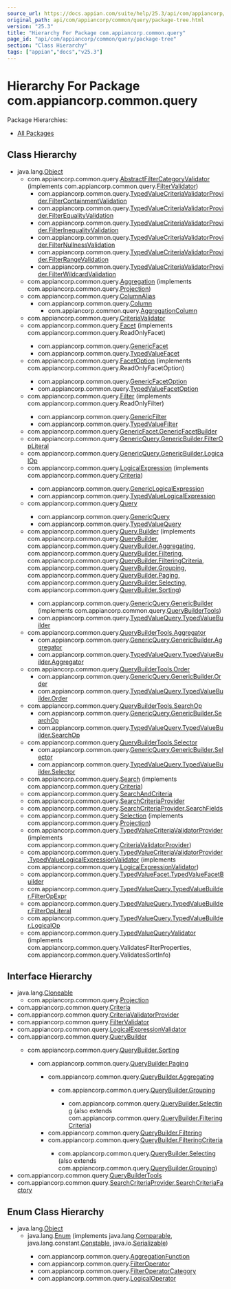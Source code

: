 ```yaml
---
source_url: https://docs.appian.com/suite/help/25.3/api/com/appiancorp/common/query/package-tree.html
original_path: api/com/appiancorp/common/query/package-tree.html
version: "25.3"
title: "Hierarchy For Package com.appiancorp.common.query"
page_id: "api/com/appiancorp/common/query/package-tree"
section: "Class Hierarchy"
tags: ["appian","docs","v25.3"]
---
```



# Hierarchy For Package com.appiancorp.common.query

Package Hierarchies:

-   [All Packages](../../../../overview-tree.html)

## Class Hierarchy

-   java.lang.[Object](https://docs.oracle.com/en/java/javase/17/docs/api/java.base/java/lang/Object.html "class or interface in java.lang")
    -   com.appiancorp.common.query.[AbstractFilterCategoryValidator](AbstractFilterCategoryValidator.html "class in com.appiancorp.common.query") (implements com.appiancorp.common.query.[FilterValidator](FilterValidator.html "interface in com.appiancorp.common.query"))
        -   com.appiancorp.common.query.[TypedValueCriteriaValidatorProvider.FilterContainmentValidation](TypedValueCriteriaValidatorProvider.FilterContainmentValidation.html "class in com.appiancorp.common.query")
        -   com.appiancorp.common.query.[TypedValueCriteriaValidatorProvider.FilterEqualityValidation](TypedValueCriteriaValidatorProvider.FilterEqualityValidation.html "class in com.appiancorp.common.query")
        -   com.appiancorp.common.query.[TypedValueCriteriaValidatorProvider.FilterInequalityValidation](TypedValueCriteriaValidatorProvider.FilterInequalityValidation.html "class in com.appiancorp.common.query")
        -   com.appiancorp.common.query.[TypedValueCriteriaValidatorProvider.FilterNullnessValidation](TypedValueCriteriaValidatorProvider.FilterNullnessValidation.html "class in com.appiancorp.common.query")
        -   com.appiancorp.common.query.[TypedValueCriteriaValidatorProvider.FilterRangeValidation](TypedValueCriteriaValidatorProvider.FilterRangeValidation.html "class in com.appiancorp.common.query")
        -   com.appiancorp.common.query.[TypedValueCriteriaValidatorProvider.FilterWildcardValidation](TypedValueCriteriaValidatorProvider.FilterWildcardValidation.html "class in com.appiancorp.common.query")
    -   com.appiancorp.common.query.[Aggregation](Aggregation.html "class in com.appiancorp.common.query") (implements com.appiancorp.common.query.[Projection](Projection.html "interface in com.appiancorp.common.query")<T>)
    -   com.appiancorp.common.query.[ColumnAlias](ColumnAlias.html "class in com.appiancorp.common.query")
        -   com.appiancorp.common.query.[Column](Column.html "class in com.appiancorp.common.query")
            -   com.appiancorp.common.query.[AggregationColumn](AggregationColumn.html "class in com.appiancorp.common.query")
    -   com.appiancorp.common.query.[CriteriaValidator](CriteriaValidator.html "class in com.appiancorp.common.query")
    -   com.appiancorp.common.query.[Facet](Facet.html "class in com.appiancorp.common.query")<T> (implements com.appiancorp.common.query.ReadOnlyFacet<T>)
        -   com.appiancorp.common.query.[GenericFacet](GenericFacet.html "class in com.appiancorp.common.query")
        -   com.appiancorp.common.query.[TypedValueFacet](TypedValueFacet.html "class in com.appiancorp.common.query")
    -   com.appiancorp.common.query.[FacetOption](FacetOption.html "class in com.appiancorp.common.query")<T> (implements com.appiancorp.common.query.ReadOnlyFacetOption<T>)
        -   com.appiancorp.common.query.[GenericFacetOption](GenericFacetOption.html "class in com.appiancorp.common.query")
        -   com.appiancorp.common.query.[TypedValueFacetOption](TypedValueFacetOption.html "class in com.appiancorp.common.query")
    -   com.appiancorp.common.query.[Filter](Filter.html "class in com.appiancorp.common.query")<T> (implements com.appiancorp.common.query.ReadOnlyFilter)
        -   com.appiancorp.common.query.[GenericFilter](GenericFilter.html "class in com.appiancorp.common.query")
        -   com.appiancorp.common.query.[TypedValueFilter](TypedValueFilter.html "class in com.appiancorp.common.query")
    -   com.appiancorp.common.query.[GenericFacet.GenericFacetBuilder](GenericFacet.GenericFacetBuilder.html "class in com.appiancorp.common.query")
    -   com.appiancorp.common.query.[GenericQuery.GenericBuilder.FilterOpLiteral](GenericQuery.GenericBuilder.FilterOpLiteral.html "class in com.appiancorp.common.query")
    -   com.appiancorp.common.query.[GenericQuery.GenericBuilder.LogicalOp](GenericQuery.GenericBuilder.LogicalOp.html "class in com.appiancorp.common.query")
    -   com.appiancorp.common.query.[LogicalExpression](LogicalExpression.html "class in com.appiancorp.common.query")<T> (implements com.appiancorp.common.query.[Criteria](Criteria.html "interface in com.appiancorp.common.query"))
        -   com.appiancorp.common.query.[GenericLogicalExpression](GenericLogicalExpression.html "class in com.appiancorp.common.query")
        -   com.appiancorp.common.query.[TypedValueLogicalExpression](TypedValueLogicalExpression.html "class in com.appiancorp.common.query")
    -   com.appiancorp.common.query.[Query](Query.html "class in com.appiancorp.common.query")<T>
        -   com.appiancorp.common.query.[GenericQuery](GenericQuery.html "class in com.appiancorp.common.query")
        -   com.appiancorp.common.query.[TypedValueQuery](TypedValueQuery.html "class in com.appiancorp.common.query")
    -   com.appiancorp.common.query.[Query.Builder](Query.Builder.html "class in com.appiancorp.common.query")<T> (implements com.appiancorp.common.query.[QueryBuilder](QueryBuilder.html "interface in com.appiancorp.common.query")<T>, com.appiancorp.common.query.[QueryBuilder.Aggregating](QueryBuilder.Aggregating.html "interface in com.appiancorp.common.query")<T>, com.appiancorp.common.query.[QueryBuilder.Filtering](QueryBuilder.Filtering.html "interface in com.appiancorp.common.query")<T>, com.appiancorp.common.query.[QueryBuilder.FilteringCriteria](QueryBuilder.FilteringCriteria.html "interface in com.appiancorp.common.query")<T>, com.appiancorp.common.query.[QueryBuilder.Grouping](QueryBuilder.Grouping.html "interface in com.appiancorp.common.query")<T>, com.appiancorp.common.query.[QueryBuilder.Paging](QueryBuilder.Paging.html "interface in com.appiancorp.common.query")<T>, com.appiancorp.common.query.[QueryBuilder.Selecting](QueryBuilder.Selecting.html "interface in com.appiancorp.common.query")<T>, com.appiancorp.common.query.[QueryBuilder.Sorting](QueryBuilder.Sorting.html "interface in com.appiancorp.common.query")<T>)
        -   com.appiancorp.common.query.[GenericQuery.GenericBuilder](GenericQuery.GenericBuilder.html "class in com.appiancorp.common.query") (implements com.appiancorp.common.query.[QueryBuilderTools](QueryBuilderTools.html "interface in com.appiancorp.common.query"))
        -   com.appiancorp.common.query.[TypedValueQuery.TypedValueBuilder](TypedValueQuery.TypedValueBuilder.html "class in com.appiancorp.common.query")
    -   com.appiancorp.common.query.[QueryBuilderTools.Aggregator](QueryBuilderTools.Aggregator.html "class in com.appiancorp.common.query")
        -   com.appiancorp.common.query.[GenericQuery.GenericBuilder.Aggregator](GenericQuery.GenericBuilder.Aggregator.html "class in com.appiancorp.common.query")
        -   com.appiancorp.common.query.[TypedValueQuery.TypedValueBuilder.Aggregator](TypedValueQuery.TypedValueBuilder.Aggregator.html "class in com.appiancorp.common.query")
    -   com.appiancorp.common.query.[QueryBuilderTools.Order](QueryBuilderTools.Order.html "class in com.appiancorp.common.query")
        -   com.appiancorp.common.query.[GenericQuery.GenericBuilder.Order](GenericQuery.GenericBuilder.Order.html "class in com.appiancorp.common.query")
        -   com.appiancorp.common.query.[TypedValueQuery.TypedValueBuilder.Order](TypedValueQuery.TypedValueBuilder.Order.html "class in com.appiancorp.common.query")
    -   com.appiancorp.common.query.[QueryBuilderTools.SearchOp](QueryBuilderTools.SearchOp.html "class in com.appiancorp.common.query")
        -   com.appiancorp.common.query.[GenericQuery.GenericBuilder.SearchOp](GenericQuery.GenericBuilder.SearchOp.html "class in com.appiancorp.common.query")
        -   com.appiancorp.common.query.[TypedValueQuery.TypedValueBuilder.SearchOp](TypedValueQuery.TypedValueBuilder.SearchOp.html "class in com.appiancorp.common.query")
    -   com.appiancorp.common.query.[QueryBuilderTools.Selector](QueryBuilderTools.Selector.html "class in com.appiancorp.common.query")
        -   com.appiancorp.common.query.[GenericQuery.GenericBuilder.Selector](GenericQuery.GenericBuilder.Selector.html "class in com.appiancorp.common.query")
        -   com.appiancorp.common.query.[TypedValueQuery.TypedValueBuilder.Selector](TypedValueQuery.TypedValueBuilder.Selector.html "class in com.appiancorp.common.query")
    -   com.appiancorp.common.query.[Search](Search.html "class in com.appiancorp.common.query") (implements com.appiancorp.common.query.[Criteria](Criteria.html "interface in com.appiancorp.common.query"))
    -   com.appiancorp.common.query.[SearchAndCriteria](SearchAndCriteria.html "class in com.appiancorp.common.query")
    -   com.appiancorp.common.query.[SearchCriteriaProvider](SearchCriteriaProvider.html "class in com.appiancorp.common.query")
    -   com.appiancorp.common.query.[SearchCriteriaProvider.SearchFields](SearchCriteriaProvider.SearchFields.html "class in com.appiancorp.common.query")
    -   com.appiancorp.common.query.[Selection](Selection.html "class in com.appiancorp.common.query") (implements com.appiancorp.common.query.[Projection](Projection.html "interface in com.appiancorp.common.query")<T>)
    -   com.appiancorp.common.query.[TypedValueCriteriaValidatorProvider](TypedValueCriteriaValidatorProvider.html "class in com.appiancorp.common.query") (implements com.appiancorp.common.query.[CriteriaValidatorProvider](CriteriaValidatorProvider.html "interface in com.appiancorp.common.query"))
    -   com.appiancorp.common.query.[TypedValueCriteriaValidatorProvider.TypedValueLogicalExpressionValidator](TypedValueCriteriaValidatorProvider.TypedValueLogicalExpressionValidator.html "class in com.appiancorp.common.query") (implements com.appiancorp.common.query.[LogicalExpressionValidator](LogicalExpressionValidator.html "interface in com.appiancorp.common.query"))
    -   com.appiancorp.common.query.[TypedValueFacet.TypedValueFacetBuilder](TypedValueFacet.TypedValueFacetBuilder.html "class in com.appiancorp.common.query")
    -   com.appiancorp.common.query.[TypedValueQuery.TypedValueBuilder.FilterOpExpr](TypedValueQuery.TypedValueBuilder.FilterOpExpr.html "class in com.appiancorp.common.query")
    -   com.appiancorp.common.query.[TypedValueQuery.TypedValueBuilder.FilterOpLiteral](TypedValueQuery.TypedValueBuilder.FilterOpLiteral.html "class in com.appiancorp.common.query")
    -   com.appiancorp.common.query.[TypedValueQuery.TypedValueBuilder.LogicalOp](TypedValueQuery.TypedValueBuilder.LogicalOp.html "class in com.appiancorp.common.query")
    -   com.appiancorp.common.query.[TypedValueQueryValidator](TypedValueQueryValidator.html "class in com.appiancorp.common.query") (implements com.appiancorp.common.query.ValidatesFilterProperties, com.appiancorp.common.query.ValidatesSortInfo)

## Interface Hierarchy

-   java.lang.[Cloneable](https://docs.oracle.com/en/java/javase/17/docs/api/java.base/java/lang/Cloneable.html "class or interface in java.lang")
    -   com.appiancorp.common.query.[Projection](Projection.html "interface in com.appiancorp.common.query")<T>
-   com.appiancorp.common.query.[Criteria](Criteria.html "interface in com.appiancorp.common.query")
-   com.appiancorp.common.query.[CriteriaValidatorProvider](CriteriaValidatorProvider.html "interface in com.appiancorp.common.query")
-   com.appiancorp.common.query.[FilterValidator](FilterValidator.html "interface in com.appiancorp.common.query")
-   com.appiancorp.common.query.[LogicalExpressionValidator](LogicalExpressionValidator.html "interface in com.appiancorp.common.query")
-   com.appiancorp.common.query.[QueryBuilder](QueryBuilder.html "interface in com.appiancorp.common.query")<T>
    -   com.appiancorp.common.query.[QueryBuilder.Sorting](QueryBuilder.Sorting.html "interface in com.appiancorp.common.query")<T>
        -   com.appiancorp.common.query.[QueryBuilder.Paging](QueryBuilder.Paging.html "interface in com.appiancorp.common.query")<T>
            -   com.appiancorp.common.query.[QueryBuilder.Aggregating](QueryBuilder.Aggregating.html "interface in com.appiancorp.common.query")<T>
                -   com.appiancorp.common.query.[QueryBuilder.Grouping](QueryBuilder.Grouping.html "interface in com.appiancorp.common.query")<T>
                    -   com.appiancorp.common.query.[QueryBuilder.Selecting](QueryBuilder.Selecting.html "interface in com.appiancorp.common.query")<T> (also extends com.appiancorp.common.query.[QueryBuilder.FilteringCriteria](QueryBuilder.FilteringCriteria.html "interface in com.appiancorp.common.query")<T>)
            -   com.appiancorp.common.query.[QueryBuilder.Filtering](QueryBuilder.Filtering.html "interface in com.appiancorp.common.query")<T>
            -   com.appiancorp.common.query.[QueryBuilder.FilteringCriteria](QueryBuilder.FilteringCriteria.html "interface in com.appiancorp.common.query")<T>
                -   com.appiancorp.common.query.[QueryBuilder.Selecting](QueryBuilder.Selecting.html "interface in com.appiancorp.common.query")<T> (also extends com.appiancorp.common.query.[QueryBuilder.Grouping](QueryBuilder.Grouping.html "interface in com.appiancorp.common.query")<T>)
-   com.appiancorp.common.query.[QueryBuilderTools](QueryBuilderTools.html "interface in com.appiancorp.common.query")
-   com.appiancorp.common.query.[SearchCriteriaProvider.SearchCriteriaFactory](SearchCriteriaProvider.SearchCriteriaFactory.html "interface in com.appiancorp.common.query")

## Enum Class Hierarchy

-   java.lang.[Object](https://docs.oracle.com/en/java/javase/17/docs/api/java.base/java/lang/Object.html "class or interface in java.lang")
    -   java.lang.[Enum](https://docs.oracle.com/en/java/javase/17/docs/api/java.base/java/lang/Enum.html "class or interface in java.lang")<E> (implements java.lang.[Comparable](https://docs.oracle.com/en/java/javase/17/docs/api/java.base/java/lang/Comparable.html "class or interface in java.lang")<T>, java.lang.constant.[Constable](https://docs.oracle.com/en/java/javase/17/docs/api/java.base/java/lang/constant/Constable.html "class or interface in java.lang.constant"), java.io.[Serializable](https://docs.oracle.com/en/java/javase/17/docs/api/java.base/java/io/Serializable.html "class or interface in java.io"))
        -   com.appiancorp.common.query.[AggregationFunction](AggregationFunction.html "enum class in com.appiancorp.common.query")
        -   com.appiancorp.common.query.[FilterOperator](FilterOperator.html "enum class in com.appiancorp.common.query")
        -   com.appiancorp.common.query.[FilterOperatorCategory](FilterOperatorCategory.html "enum class in com.appiancorp.common.query")
        -   com.appiancorp.common.query.[LogicalOperator](LogicalOperator.html "enum class in com.appiancorp.common.query")